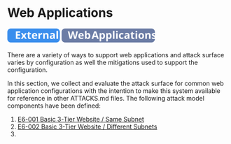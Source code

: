 # Web Applications
![External](../../../../_images/external.svg) ![External](../../../../_images/web-applications.svg)

There are a variety of ways to support web applications and attack surface varies by configuration as well the mitigations used to support the configuration.

In this section, we collect and evaluate the attack surface for common web application configurations with the intention to make this system available for reference in other ATTACKS.md files.  The following attack model components have been defined:

1. [E6-001 Basic 3-Tier Website / Same Subnet](001-Basic-3Tier-Website-Same-Subnet.md)    
2. [E6-002 Basic 3-Tier Website / Different Subnets]()     
3. 
